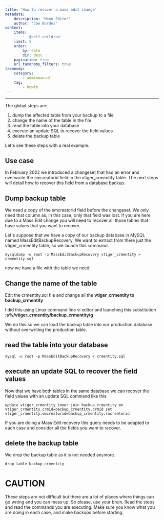 ```yaml
---
title: 'How to recover a mass edit change'
metadata:
    description: 'Menu Editor'
    author: 'Joe Bordes'
content:
    items:
        - '@self.children'
    limit: 5
    order:
        by: date
        dir: desc
    pagination: true
    url_taxonomy_filters: true
taxonomy:
    category:
        - adminmanual
    tag:
        - howto
---
```


---
The global steps are:

1. dump the affected table from your backup to a file
2. change the name of the table in the file
3. read the table into your database
4. execute an update SQL to recover the field values
5. delete the backup table

Let's see these steps with a real example.

## Use case

In February 2022 we introduced a changeset that had an error and overwrote the smcreatorid field in the vtiger_crmentity table. The next steps will detail how to recover this field from a database backup.

## Dump backup table

We need a copy of the smcreatorid field before the changeset. We only need that column as, in this case, only that field was lost. If you are here due to a Mass Edit change you will need to recover all those tables that have values that you want to recover.

Let's suppose that we have a copy of our backup database in MySQL named MassEditBackupRecovery. We want to extract from there just the vtiger_crmentity table, so we launch this command.

```
mysqldump -u root -p MassEditBackupRecovery vtiger_crmentity > crmentity.sql
```
now we have a file with the table we need

## Change the name of the table

Edit the crmentity.sql file and change all the **vtiger_crmentity to backup_crmentity**

I did this using Linux command line vi editor and launching this substitution **:s%/vtiger_crmentity/backup_crmentity/g**

We do this so we can load the backup table into our production database without overwriting the production table.

## read the table into your database

```
mysql -u root -p MassEditBackupRecovery < crmentity.sql
```

## execute an update SQL to recover the field values

Now that we have both tables in the same database we can recover the field values with an update SQL command like this

```
update vtiger_crmentity inner join backup_crmentity on vtiger_crmentity.crmid=backup_crmentity.crmid set vtiger_crmentity.smcreatorid=backup_crmentity.smcreatorid
```

If you are doing a Mass Edit recovery this query needs to be adapted to each case and consider all the fields you want to recover.

## delete the backup table
We drop the backup table as it is not needed anymore.
```
drop table backup_crmentity
```

# CAUTION

<div class="notices red">
These steps are not difficult but there are a lot of places where things can go wrong and you can mess up. So please, use your brain. Read the steps and read the commands you are executing. Make sure you know what you are doing in each case, and make backups before starting. </div>
